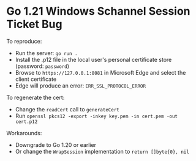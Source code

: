 # Go 1.21 Windows Schannel Session Ticket Bug

To reproduce:
* Run the server: `go run .`
* Install the .p12 file in the local user's personal certificate store  (password: `password`)
* Browse to `https://127.0.0.1:8081` in Microsoft Edge and select the client certificate
* Edge will produce an error: `ERR_SSL_PROTOCOL_ERROR`

To regenerate the cert:
* Change the `readCert` call to `generateCert`
* Run `openssl pkcs12 -export -inkey key.pem -in cert.pem -out cert.p12`

Workarounds:
* Downgrade to Go 1.20 or earlier
* Or change the `WrapSession` implementation to `return []byte{0}, nil`